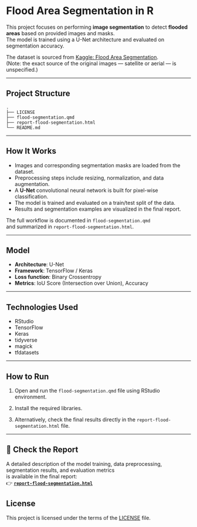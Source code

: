 
# Flood Area Segmentation in R

This project focuses on performing **image segmentation** to detect **flooded areas** based on provided images and masks.  
The model is trained using a U-Net architecture and evaluated on segmentation accuracy.

The dataset is sourced from [Kaggle: Flood Area Segmentation](https://www.kaggle.com/datasets/faizalkarim/flood-area-segmentation).  
(Note: the exact source of the original images — satellite or aerial — is unspecified.)

---

## Project Structure

```
.
├── LICENSE
├── flood-segmentation.qmd
├── report-flood-segmentation.html
└── README.md
```

---

## How It Works

- Images and corresponding segmentation masks are loaded from the dataset.
- Preprocessing steps include resizing, normalization, and data augmentation.
- A **U-Net** convolutional neural network is built for pixel-wise classification.
- The model is trained and evaluated on a train/test split of the data.
- Results and segmentation examples are visualized in the final report.

The full workflow is documented in `flood-segmentation.qmd`  
and summarized in `report-flood-segmentation.html`.

---

## Model

- **Architecture**: U-Net
- **Framework**: TensorFlow / Keras
- **Loss function**: Binary Crossentropy
- **Metrics**: IoU Score (Intersection over Union), Accuracy

---

## Technologies Used

- RStudio
- TensorFlow
- Keras
- tidyverse
- magick
- tfdatasets

---

## How to Run


1. Open and run the `flood-segmentation.qmd` file using RStudio environment.

2. Install the required libraries.

3. Alternatively, check the final results directly in the `report-flood-segmentation.html` file.

---

## 📑 Check the Report

A detailed description of the model training, data preprocessing, segmentation results, and evaluation metrics  
is available in the final report:  
👉 **[`report-flood-segmentation.html`](./report-flood-segmentation.html)**

## License

This project is licensed under the terms of the [LICENSE](LICENSE) file.
